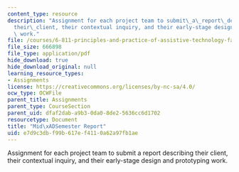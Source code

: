 ```yaml
---
content_type: resource
description: "Assignment for each project team to submit\_a\_report\_describing\_\
  their\_client, their contextual inquiry, and their early-stage design and prototyping\
  \ work."
file: /courses/6-811-principles-and-practice-of-assistive-technology-fall-2014/e7d9c3dbf99b617ef4110a62a97fb1ae_MIT6_811F14_MidSemstrRprt.pdf
file_size: 666898
file_type: application/pdf
hide_download: true
hide_download_original: null
learning_resource_types:
- Assignments
license: https://creativecommons.org/licenses/by-nc-sa/4.0/
ocw_type: OCWFile
parent_title: Assignments
parent_type: CourseSection
parent_uid: dfaf2dab-a9b3-0da0-8de2-5636cc6d1702
resourcetype: Document
title: "Mid\xADSemester Report"
uid: e7d9c3db-f99b-617e-f411-0a62a97fb1ae
---
```

Assignment for each project team to submit a report describing their client, their contextual inquiry, and their early-stage design and prototyping work.